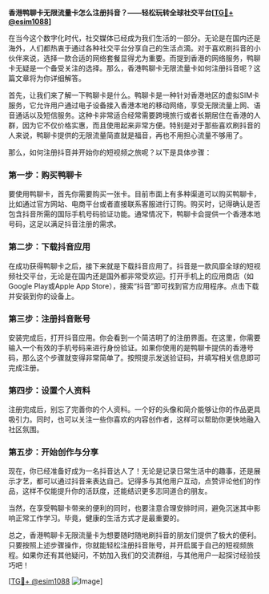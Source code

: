 **香港鸭聊卡无限流量卡怎么注册抖音？——轻松玩转全球社交平台[[TG💪+ @esim1088](https://t.me/s/esim1088)]**

在当今这个数字化时代，社交媒体已经成为我们生活的一部分。无论是在国内还是海外，人们都热衷于通过各种社交平台分享自己的生活点滴。对于喜欢刷抖音的小伙伴来说，选择一款合适的网络套餐显得尤为重要。而提到香港的网络服务，鸭聊卡无疑是一个备受关注的选择。那么，香港鸭聊卡无限流量卡如何注册抖音呢？这篇文章将为你详细解答。

首先，让我们来了解一下鸭聊卡是什么。鸭聊卡是一种针对香港地区的虚拟SIM卡服务，它允许用户通过电子设备接入香港本地的移动网络，享受无限流量上网、语音通话以及短信服务。这种卡非常适合经常需要跨境旅行或者长期居住在香港的人群，因为它不仅价格实惠，而且使用起来非常方便。特别是对于那些喜欢刷抖音的人来说，鸭聊卡提供的无限流量简直就是福音，再也不用担心流量不够用了。

那么，如何注册抖音并开始你的短视频之旅呢？以下是具体步骤：

### 第一步：购买鸭聊卡

要使用鸭聊卡，首先你需要购买一张卡。目前市面上有多种渠道可以购买鸭聊卡，比如通过官方网站、电商平台或者直接联系客服进行订购。购买时，记得确认是否包含抖音所需的国际手机号码验证功能。通常情况下，鸭聊卡会提供一个香港本地号码，这足以满足抖音注册的需求。

### 第二步：下载抖音应用

在成功获得鸭聊卡之后，接下来就是下载抖音应用了。抖音是一款风靡全球的短视频社交平台，无论是在国内还是国外都非常受欢迎。打开手机上的应用商店（如Google Play或Apple App Store），搜索“抖音”即可找到官方应用程序。点击下载并安装到你的设备上。

### 第三步：注册抖音账号

安装完成后，打开抖音应用。你会看到一个简洁明了的注册界面。在这里，你需要输入一个有效的手机号码来进行身份验证。如果你使用的是鸭聊卡提供的香港号码，那么这个步骤就变得非常简单了。按照提示发送验证码，并填写相关信息即可完成注册。

### 第四步：设置个人资料

注册完成后，别忘了完善你的个人资料。一个好的头像和简介能够让你的作品更具吸引力。同时，也可以关注一些你喜欢的内容创作者，这样可以帮助你更快地融入社区氛围。

### 第五步：开始创作与分享

现在，你已经准备好成为一名抖音达人了！无论是记录日常生活中的趣事，还是展示才艺，都可以通过抖音来表达自己。记得多与其他用户互动，点赞评论他们的作品，这样不仅能提升你的活跃度，还能结识更多志同道合的朋友。

当然，在享受鸭聊卡带来的便利的同时，也要注意合理安排时间，避免沉迷其中影响正常工作学习。毕竟，健康的生活方式才是最重要的。

总之，香港鸭聊卡无限流量卡为想要随时随地刷抖音的朋友们提供了极大的便利。只要按照上述步骤操作，你就能轻松注册抖音账号，并开启属于自己的短视频旅程。如果你还有其他疑问，不妨加入我们的交流群组，与其他用户一起探讨经验技巧吧！

[[TG💪+ @esim1088](https://t.me/s/esim1088) ![Image](https://i.postimg.cc/4NQfJmqS/Snipaste-2025-05-13-00-14-12.png)]